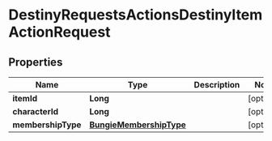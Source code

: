 
# DestinyRequestsActionsDestinyItemActionRequest

## Properties
Name | Type | Description | Notes
------------ | ------------- | ------------- | -------------
**itemId** | **Long** |  |  [optional]
**characterId** | **Long** |  |  [optional]
**membershipType** | [**BungieMembershipType**](BungieMembershipType.md) |  |  [optional]



